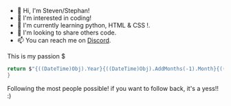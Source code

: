 - 👋 Hi, I'm Steven/Stephan!
- 👀 I'm interested in coding!
- 🌱 I'm currently learning python, HTML & CSS !.
- 💞️ I'm looking to share others code. 
- 📫 You can reach me on [Discord](TakaoJS#0404). 

This is my passion $

```cs
return $"{((DateTime)Obj).Year}{((DateTime)Obj).AddMonths(-1).Month}{((DateTime)Obj).Day}";
}
```

Following the most people possible! if you want to follow back, it's a yess!! :)
